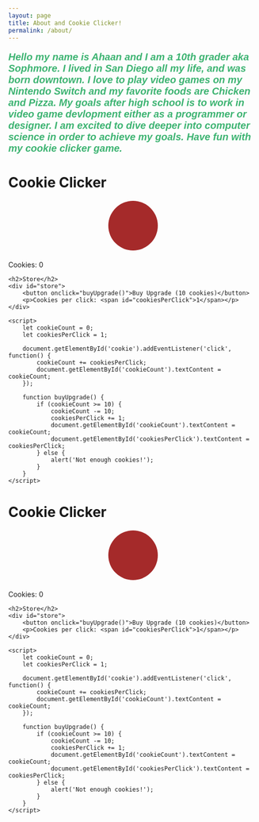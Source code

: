 ```yaml
---
layout: page
title: About and Cookie Clicker!
permalink: /about/
---
```


<html>
<body>


<p style="font-size:100%; color: MediumSeaGreen; font: italic bold 20px Arial, sans-serif;"> Hello my name is Ahaan and I am a 10th grader aka Sophmore. I lived in San Diego all my life, and was born downtown. I love to play  video games on my Nintendo Switch and my favorite foods are Chicken and Pizza. My goals after high school is to work in video game devlopment 
either as a programmer or designer. I am excited to dive deeper into computer science in order to achieve my goals. Have fun with my cookie clicker game.</p>

</body>
</html>

<html lang="en">
<head>
    <meta charset="UTF-8">
    <meta name="viewport" content="width=device-width, initial-scale=1.0">
    <title>Cookie Clicker</title>
    <style>
        #cookie {
            width: 100px;
            height: 100px;
            background-color: brown;
            border-radius: 50%;
            cursor: pointer;
            display: block;
            margin: 20px auto;
        }
        #store button {
            margin: 5px;
        }
    </style>
</head>
<body>
    <h1>Cookie Clicker</h1>
    <div id="cookie"></div>
    <p>Cookies: <span id="cookieCount">0</span></p>

    <h2>Store</h2>
    <div id="store">
        <button onclick="buyUpgrade()">Buy Upgrade (10 cookies)</button>
        <p>Cookies per click: <span id="cookiesPerClick">1</span></p>
    </div>

    <script>
        let cookieCount = 0;
        let cookiesPerClick = 1;

        document.getElementById('cookie').addEventListener('click', function() {
            cookieCount += cookiesPerClick;
            document.getElementById('cookieCount').textContent = cookieCount;
        });

        function buyUpgrade() {
            if (cookieCount >= 10) {
                cookieCount -= 10;
                cookiesPerClick += 1;
                document.getElementById('cookieCount').textContent = cookieCount;
                document.getElementById('cookiesPerClick').textContent = cookiesPerClick;
            } else {
                alert('Not enough cookies!');
            }
        }
    </script>
</body>
</html>


<html lang="en">
<head>
    <meta charset="UTF-8">
    <meta name="viewport" content="width=device-width, initial-scale=1.0">
    <title>Cookie Clicker</title>
    <style>
        #cookie {
            width: 100px;
            height: 100px;
            background-color: brown;
            border-radius: 50%;
            cursor: pointer;
            display: block;
            margin: 20px auto;
        }
        #store button {
            margin: 5px;
        }
    </style>
</head>
<body>
    <h1>Cookie Clicker</h1>
    <div id="cookie"></div>
    <p>Cookies: <span id="cookieCount">0</span></p>

    <h2>Store</h2>
    <div id="store">
        <button onclick="buyUpgrade()">Buy Upgrade (10 cookies)</button>
        <p>Cookies per click: <span id="cookiesPerClick">1</span></p>
    </div>

    <script>
        let cookieCount = 0;
        let cookiesPerClick = 1;

        document.getElementById('cookie').addEventListener('click', function() {
            cookieCount += cookiesPerClick;
            document.getElementById('cookieCount').textContent = cookieCount;
        });

        function buyUpgrade() {
            if (cookieCount >= 10) {
                cookieCount -= 10;
                cookiesPerClick += 1;
                document.getElementById('cookieCount').textContent = cookieCount;
                document.getElementById('cookiesPerClick').textContent = cookiesPerClick;
            } else {
                alert('Not enough cookies!');
            }
        }
    </script>
</body>
</html>

